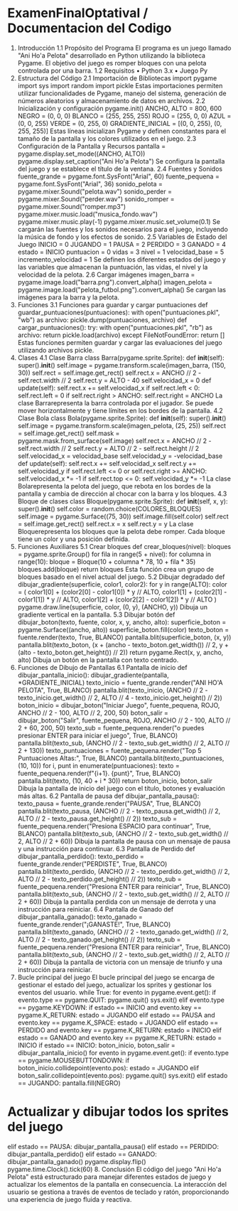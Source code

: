 # ExamenFinalOptativaI / Documentacion del Codigo
1. Introducción
1.1 Propósito del Programa
El programa es un juego llamado "Ani Ho'a Pelota" desarrollado en Python utilizando la
biblioteca Pygame. El objetivo del juego es romper bloques con una pelota controlada
por una barra.
1.2 Requisitos
• Python 3.x
• Juego Py
2. Estructura del Código
2.1 Importación de Bibliotecas
import pygame
import sys
import random
import pickle
Estas importaciones permiten utilizar funcionalidades de Pygame, manejo del sistema,
generación de números aleatorios y almacenamiento de datos en archivos.
2.2 Inicialización y configuración
pygame.init()
ANCHO, ALTO = 800, 600
NEGRO = (0, 0, 0)
BLANCO = (255, 255, 255)
ROJO = (255, 0, 0)
AZUL = (0, 0, 255)
VERDE = (0, 255, 0)
GRADIENTE_INICIAL = [(0, 0, 255), (0, 255, 255)]
Estas líneas inicializan Pygame y definen constantes para el tamaño de la pantalla y los
colores utilizados en el juego.
2.3 Configuración de la Pantalla y Recursos
pantalla = pygame.display.set_mode((ANCHO, ALTO))
pygame.display.set_caption("Ani Ho'a Pelota")
Se configura la pantalla del juego y se establece el título de la ventana.
2.4 Fuentes y Sonidos
fuente_grande = pygame.font.SysFont("Arial", 60)
fuente_pequena = pygame.font.SysFont("Arial", 36)
sonido_pelota = pygame.mixer.Sound("pelota.wav")
sonido_perder = pygame.mixer.Sound("perder.wav")
sonido_romper = pygame.mixer.Sound("romper.mp3")
pygame.mixer.music.load("musica_fondo.wav")
pygame.mixer.music.play(-1)
pygame.mixer.music.set_volume(0.1)
Se cargarán las fuentes y los sonidos necesarios para el juego, incluyendo la música de
fondo y los efectos de sonido.
2.5 Variables de Estado del Juego
INICIO = 0
JUGANDO = 1
PAUSA = 2
PERDIDO = 3
GANADO = 4
estado = INICIO
puntuacion = 0
vidas = 3
nivel = 1
velocidad_base = 5
incremento_velocidad = 1
Se definen los diferentes estados del juego y las variables que almacenan la puntuación,
las vidas, el nivel y la velocidad de la pelota.
2.6 Cargar imágenes
imagen_barra = pygame.image.load("barra.png").convert_alpha()
imagen_pelota = pygame.image.load("pelota_futbol.png").convert_alpha()
Se cargan las imágenes para la barra y la pelota.
3. Funciones
3.1 Funciones para guardar y cargar puntuaciones
def guardar_puntuaciones(puntuaciones):
with open("puntuaciones.pkl", "wb") as archivo:
pickle.dump(puntuaciones, archivo)
def cargar_puntuaciones():
try:
with open("puntuaciones.pkl", "rb") as archivo:
return pickle.load(archivo)
except FileNotFoundError:
return []
Estas funciones permiten guardar y cargar las evaluaciones del juego utilizando
archivos pickle.
4. Clases
4.1 Clase Barra
class Barra(pygame.sprite.Sprite):
def __init__(self):
super().__init__()
self.image = pygame.transform.scale(imagen_barra, (150, 30))
self.rect = self.image.get_rect()
self.rect.x = ANCHO // 2 - self.rect.width // 2
self.rect.y = ALTO - 40
self.velocidad_x = 0
def update(self):
self.rect.x += self.velocidad_x
if self.rect.left < 0:
self.rect.left = 0
if self.rect.right > ANCHO:
self.rect.right = ANCHO
La clase Barrarepresenta la barra controlada por el jugador. Se puede mover
horizontalmente y tiene límites en los bordes de la pantalla.
4.2 Clase Bola
class Bola(pygame.sprite.Sprite):
def __init__(self):
super().__init__()
self.image = pygame.transform.scale(imagen_pelota, (25, 25))
self.rect = self.image.get_rect()
self.mask = pygame.mask.from_surface(self.image)
self.rect.x = ANCHO // 2 - self.rect.width // 2
self.rect.y = ALTO // 2 - self.rect.height // 2
self.velocidad_x = velocidad_base
self.velocidad_y = -velocidad_base
def update(self):
self.rect.x += self.velocidad_x
self.rect.y += self.velocidad_y
if self.rect.left <= 0 or self.rect.right >= ANCHO:
self.velocidad_x *= -1
if self.rect.top <= 0:
self.velocidad_y *= -1
La clase Bolarepresenta la pelota del juego, que rebota en los bordes de la pantalla y
cambia de dirección al chocar con la barra y los bloques.
4.3 Bloque de clases
class Bloque(pygame.sprite.Sprite):
def __init__(self, x, y):
super().__init__()
self.color = random.choice(COLORES_BLOQUES)
self.image = pygame.Surface((75, 30))
self.image.fill(self.color)
self.rect = self.image.get_rect()
self.rect.x = x
self.rect.y = y
La clase Bloquerepresenta los bloques que la pelota debe romper. Cada bloque tiene un
color y una posición definida.
5. Funciones Auxiliares
5.1 Crear bloques
def crear_bloques(nivel):
bloques = pygame.sprite.Group()
for fila in range(5 + nivel):
for columna in range(10):
bloque = Bloque(10 + columna * 78, 10 + fila * 35)
bloques.add(bloque)
return bloques
Esta función crea un grupo de bloques basado en el nivel actual del juego.
5.2 Dibujar degradado
def dibujar_gradiente(superficie, color1, color2):
for y in range(ALTO):
color = (
color1[0] + (color2[0] - color1[0]) * y // ALTO,
color1[1] + (color2[1] - color1[1]) * y // ALTO,
color1[2] + (color2[2] - color1[2]) * y // ALTO
)
pygame.draw.line(superficie, color, (0, y), (ANCHO, y))
Dibuja un gradiente vertical en la pantalla.
5.3 Dibujar botón
def dibujar_boton(texto, fuente, color, x, y, ancho, alto):
superficie_boton = pygame.Surface((ancho, alto))
superficie_boton.fill(color)
texto_boton = fuente.render(texto, True, BLANCO)
pantalla.blit(superficie_boton, (x, y))
pantalla.blit(texto_boton, (x + (ancho - texto_boton.get_width())
// 2, y + (alto - texto_boton.get_height()) // 2))
return pygame.Rect(x, y, ancho, alto)
Dibuja un botón en la pantalla con texto centrado.
6. Funciones de Dibujo de Pantallas
6.1 Pantalla de inicio
def dibujar_pantalla_inicio():
dibujar_gradiente(pantalla, *GRADIENTE_INICIAL)
texto_inicio = fuente_grande.render("ANI HO'A PELOTA", True,
BLANCO)
pantalla.blit(texto_inicio, (ANCHO // 2 - texto_inicio.get_width()
// 2, ALTO // 4 - texto_inicio.get_height() // 2))
boton_inicio = dibujar_boton("Iniciar Juego", fuente_pequena,
ROJO, ANCHO // 2 - 100, ALTO // 2, 200, 50)
boton_salir = dibujar_boton("Salir", fuente_pequena, ROJO, ANCHO
// 2 - 100, ALTO // 2 + 60, 200, 50)
texto_sub = fuente_pequena.render("o puedes presionar ENTER para
iniciar el juego", True, BLANCO)
pantalla.blit(texto_sub, (ANCHO // 2 - texto_sub.get_width() // 2,
ALTO // 2 + 130))
texto_puntuaciones = fuente_pequena.render("Top 5 Puntuaciones
Altas:", True, BLANCO)
pantalla.blit(texto_puntuaciones, (10, 10))
for i, punt in enumerate(puntuaciones):
texto = fuente_pequena.render(f"{i+1}. {punt}", True, BLANCO)
pantalla.blit(texto, (10, 40 + i * 30))
return boton_inicio, boton_salir
Dibuja la pantalla de inicio del juego con el título, botones y evaluación más altas.
6.2 Pantalla de pausa
def dibujar_pantalla_pausa():
texto_pausa = fuente_grande.render("PAUSA", True, BLANCO)
pantalla.blit(texto_pausa, (ANCHO // 2 - texto_pausa.get_width()
// 2, ALTO // 2 - texto_pausa.get_height() // 2))
texto_sub = fuente_pequena.render("Presiona ESPACIO para
continuar", True, BLANCO)
pantalla.blit(texto_sub, (ANCHO // 2 - texto_sub.get_width() // 2,
ALTO // 2 + 60))
Dibuja la pantalla de pausa con un mensaje de pausa y una instrucción para continuar.
6.3 Pantalla de Perdido
def dibujar_pantalla_perdido():
texto_perdido = fuente_grande.render("PERDISTE", True, BLANCO)
pantalla.blit(texto_perdido, (ANCHO // 2 -
texto_perdido.get_width() // 2, ALTO // 2 - texto_perdido.get_height()
// 2))
texto_sub = fuente_pequena.render("Presiona ENTER para reiniciar",
True, BLANCO)
pantalla.blit(texto_sub, (ANCHO // 2 - texto_sub.get_width() // 2,
ALTO // 2 + 60))
Dibuja la pantalla perdida con un mensaje de derrota y una instrucción para reiniciar.
6.4 Pantalla de Ganado
def dibujar_pantalla_ganado():
texto_ganado = fuente_grande.render("¡GANASTE!", True, BLANCO)
pantalla.blit(texto_ganado, (ANCHO // 2 - texto_ganado.get_width()
// 2, ALTO // 2 - texto_ganado.get_height() // 2))
texto_sub = fuente_pequena.render("Presiona ENTER para reiniciar",
True, BLANCO)
pantalla.blit(texto_sub, (ANCHO // 2 - texto_sub.get_width() // 2,
ALTO // 2 + 60))
Dibuja la pantalla de victoria con un mensaje de triunfo y una instrucción para reiniciar.
7. Bucle principal del juego
El bucle principal del juego se encarga de gestionar el estado del juego, actualizar los
sprites y gestionar los eventos del usuario.
while True:
for evento in pygame.event.get():
if evento.type == pygame.QUIT:
pygame.quit()
sys.exit()
elif evento.type == pygame.KEYDOWN:
if estado == INICIO and evento.key == pygame.K_RETURN:
estado = JUGANDO
elif estado == PAUSA and evento.key == pygame.K_SPACE:
estado = JUGANDO
elif estado == PERDIDO and evento.key == pygame.K_RETURN:
estado = INICIO
elif estado == GANADO and evento.key == pygame.K_RETURN:
estado = INICIO
if estado == INICIO:
boton_inicio, boton_salir = dibujar_pantalla_inicio()
for evento in pygame.event.get():
if evento.type == pygame.MOUSEBUTTONDOWN:
if boton_inicio.collidepoint(evento.pos):
estado = JUGANDO
elif boton_salir.collidepoint(evento.pos):
pygame.quit()
sys.exit()
elif estado == JUGANDO:
pantalla.fill(NEGRO)
# Actualizar y dibujar todos los sprites del juego
elif estado == PAUSA:
dibujar_pantalla_pausa()
elif estado == PERDIDO:
dibujar_pantalla_perdido()
elif estado == GANADO:
dibujar_pantalla_ganado()
pygame.display.flip()
pygame.time.Clock().tick(60)
8. Conclusión
El código del juego "Ani Ho'a Pelota" está estructurado para manejar diferentes estados
de juego y actualizar los elementos de la pantalla en consecuencia. La interacción del
usuario se gestiona a través de eventos de teclado y ratón, proporcionando una
experiencia de juego fluida y reactiva.
